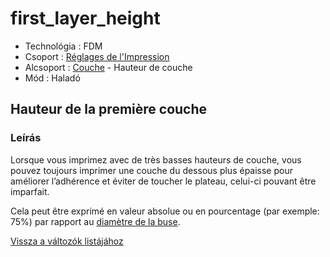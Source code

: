 # first\_layer\_height

* Technológia : FDM
* Csoport : [Réglages de l'Impression](../print_settings/print_settings.md)
* Alcsoport : [Couche](../print_settings/print_settings.md#couche) - Hauteur de couche
* Mód : Haladó

## Hauteur de la première couche

### Leírás

Lorsque vous imprimez avec de très basses hauteurs de couche, vous pouvez toujours imprimer une couche du dessous plus épaisse pour améliorer l’adhérence et éviter de toucher le plateau, celui-ci pouvant être imparfait.

Cela peut être exprimé en valeur absolue ou en pourcentage \(par exemple: 75%\) par rapport au [diamètre de la buse](nozzle_diameter.md).

[Vissza a változók listájához](variable_list.md)

